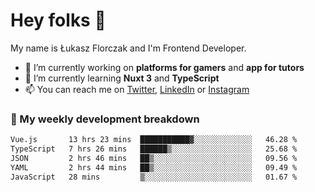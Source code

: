 # Hey folks 👋

My name is Łukasz Florczak and I'm Frontend Developer. 

- 🔭 I’m currently working on **platforms for gamers** and **app for tutors**
- 🌱 I’m currently learning **Nuxt 3** and **TypeScript**
- 📫 You can reach me on [Twitter](https://twitter.com/lukaszflorczak), [LinkedIn](https://pl.linkedin.com/in/lukasz-florczak) or [Instagram](https://instagram.com/lukaszflorczak)


### 🧮 My weekly development breakdown

<!--START_SECTION:waka-->

```txt
Vue.js       13 hrs 23 mins  ███████████▓░░░░░░░░░░░░░   46.28 %
TypeScript   7 hrs 26 mins   ██████▒░░░░░░░░░░░░░░░░░░   25.68 %
JSON         2 hrs 46 mins   ██▒░░░░░░░░░░░░░░░░░░░░░░   09.56 %
YAML         2 hrs 44 mins   ██▒░░░░░░░░░░░░░░░░░░░░░░   09.49 %
JavaScript   28 mins         ▒░░░░░░░░░░░░░░░░░░░░░░░░   01.67 %
```

<!--END_SECTION:waka-->

<!--
**lukaszflorczak/lukaszflorczak** is a ✨ _special_ ✨ repository because its `README.md` (this file) appears on your GitHub profile.

Here are some ideas to get you started:

- 🔭 I’m currently working on ...
- 🌱 I’m currently learning ...
- 👯 I’m looking to collaborate on ...
- 🤔 I’m looking for help with ...
- 💬 Ask me about ...
- 📫 How to reach me: ...
- 😄 Pronouns: ...
- ⚡ Fun fact: ...
-->

